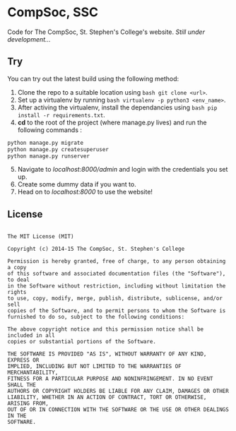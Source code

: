 # CompSoc, SSC

Code for The CompSoc, St. Stephen's College's website. *Still under development...*

## Try

You can try out the latest build using the following method:

1. Clone the repo to a suitable location using ```bash git clone <url>```.
2. Set up a virtualenv by running ```bash virtualenv -p python3 <env_name>```.
3. After activing the virtualenv, install the dependancies using ```bash pip install -r requirements.txt```.
4. **cd** to the root of the project (where manage.py lives) and run the following commands :

```bash
python manage.py migrate
python manage.py createsuperuser
python manage.py runserver 
```

5. Navigate to *localhost:8000/admin* and login with the credentials you set up.
6. Create some dummy data if you want to.
7. Head on to *localhost:8000* to use the website!

## License

```text

The MIT License (MIT)

Copyright (c) 2014-15 The CompSoc, St. Stephen's College

Permission is hereby granted, free of charge, to any person obtaining a copy
of this software and associated documentation files (the "Software"), to deal
in the Software without restriction, including without limitation the rights
to use, copy, modify, merge, publish, distribute, sublicense, and/or sell
copies of the Software, and to permit persons to whom the Software is
furnished to do so, subject to the following conditions:

The above copyright notice and this permission notice shall be included in all
copies or substantial portions of the Software.

THE SOFTWARE IS PROVIDED "AS IS", WITHOUT WARRANTY OF ANY KIND, EXPRESS OR
IMPLIED, INCLUDING BUT NOT LIMITED TO THE WARRANTIES OF MERCHANTABILITY,
FITNESS FOR A PARTICULAR PURPOSE AND NONINFRINGEMENT. IN NO EVENT SHALL THE
AUTHORS OR COPYRIGHT HOLDERS BE LIABLE FOR ANY CLAIM, DAMAGES OR OTHER
LIABILITY, WHETHER IN AN ACTION OF CONTRACT, TORT OR OTHERWISE, ARISING FROM,
OUT OF OR IN CONNECTION WITH THE SOFTWARE OR THE USE OR OTHER DEALINGS IN THE
SOFTWARE.
```
